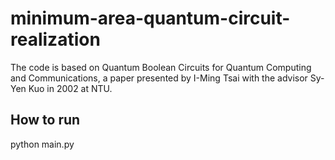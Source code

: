 # minimum-area-quantum-circuit-realization
The code is based on Quantum Boolean Circuits for Quantum Computing and Communications, a paper presented by I-Ming Tsai with the advisor Sy-Yen Kuo in 2002 at NTU.
## How to run
python main.py
